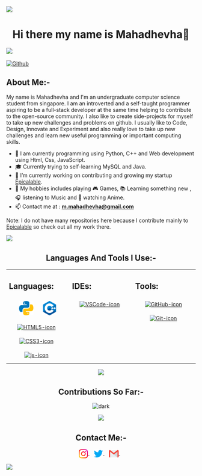<img src="https://user-images.githubusercontent.com/73097560/115834477-dbab4500-a447-11eb-908a-139a6edaec5c.gif"> 
<div align="center">
  
# Hi there my name is Mahadhevha👋

</div>
<img src="https://user-images.githubusercontent.com/73097560/115834477-dbab4500-a447-11eb-908a-139a6edaec5c.gif"> 

[![Github](https://img.shields.io/github/followers/MahaMohan?label=Follow&style=social)](https://github.com/MahaMohan)

## About Me:-
My name is Mahadhevha and I'm an undergraduate computer science student from singapore. I am an introverted and a self-taught programmer aspiring to be a full-stack developer at the same time helping to contribute to the open-source community. I also like to create side-projects for myself to take up new challenges and problems on github. I usually like to Code, Design, Innovate and Experiment and also really love to take up new challenges and learn new useful programming or important computing skills.
- 🔭 I am currently programming using Python, C++ and Web development using Html, Css, JavaScript.
- 🎓 Currently trying to self-learning MySQL and Java.
- 🌱 I’m currently working on contributing and growing my startup [Epicalable](https://github.com/Epicalable).
- 🔬  My hobbies includes playing 🎮 Games, 📚 Learning something new ,🎧 listening to Music and 🍜 watching Anime.
- 📫 Contact me at :  **m.mahadhevha@gmail.com**

Note: I do not have many repositories here because I contribute mainly to [Epicalable](https://github.com/Epicalable) so check out all my work there.

<img src="https://user-images.githubusercontent.com/73097560/115834477-dbab4500-a447-11eb-908a-139a6edaec5c.gif"> 
<div align="center">

## Languages And Tools I Use:-
<table><tr><td valign="top" width="33%">

## Languages:
<div align="center">  
<img style="margin: 10px" src="https://raw.githubusercontent.com/MahaMohan/MahaMohan/1c3e789c38b62487a7a9d5b1e4b89cb4c70442e4/icons/python.svg" alt="Python" height="38"/>  
<img style="margin: 10px" src="https://raw.githubusercontent.com/MahaMohan/MahaMohan/1c3e789c38b62487a7a9d5b1e4b89cb4c70442e4/icons/cpp.svg" alt="C++" height="38"/>
<a href="https://www.w3schools.com/html/" target="_blank"><img style="margin: 10px" src="https://cdn.jsdelivr.net/gh/devicons/devicon/icons/html5/html5-original.svg" alt="HTML5-icon" height="38" /></a>&nbsp;&nbsp;
<a href="https://www.w3schools.com/css/" target="_blank"><img style="margin: 10px" src="https://cdn.jsdelivr.net/gh/devicons/devicon/icons/css3/css3-original.svg" alt="CSS3-icon" height="38" /></a>&nbsp;&nbsp;
<a href="https://www.w3schools.com/js/" target="_blank"><img style="margin: 10px" src="https://cdn.jsdelivr.net/gh/devicons/devicon/icons/javascript/javascript-original.svg" alt="js-icon" height="38" /></a>&nbsp;&nbsp;
</div>

</td><td valign="top" width="33%">

## IDEs:  
<div align="center">
<a href="https://code.visualstudio.com/" target="_blank"><img style="margin: 10px" src="https://cdn.jsdelivr.net/gh/devicons/devicon/icons/vscode/vscode-original.svg" alt="VSCode-icon" height="38" /></a>&nbsp;&nbsp;
</div>

</td><td valign="top" width="33%">

## Tools:
<div align="center">
<a href="https://en.wikipedia.org/wiki/GitHub" target="_blank"><img style="margin: 10px" src="https://img.icons8.com/fluency/48/000000/github.png" alt="GitHub-icon" height="45" /></a>&nbsp;
<a href="https://en.wikipedia.org/wiki/Git" target="_blank"><img style="margin: 10px" src="https://cdn.jsdelivr.net/gh/devicons/devicon/icons/git/git-original.svg" alt="Git-icon" height="38" /></a>&nbsp;

</td></tr></table>  

  
<img src="https://user-images.githubusercontent.com/73097560/115834477-dbab4500-a447-11eb-908a-139a6edaec5c.gif"> 
  
## Contributions So Far:-
![dark](https://awesome-github-stats.azurewebsites.net/user-stats/MahaMohan?theme=dark&cardType=octocat)  

<img src="https://user-images.githubusercontent.com/73097560/115834477-dbab4500-a447-11eb-908a-139a6edaec5c.gif"> 

## Contact Me:-
<p align="center">
<a href="https://www.instagram.com/Mahadhevha/" target="_blank">
  <img align="center" alt="Mahadhevha | Instagram" width="24px" src="https://raw.githubusercontent.com/MahaMohan/MahaMohan/1e006cdd82bd86b13693fb860dbba99b344d793c/icons/instagram.svg"/>
</a> &nbsp;&nbsp;
<a href="https://twitter.com/Epicalable_Maha" target="_blank">
  <img align="center" alt="Mahadhevha | Instagram" width="24px" src="https://raw.githubusercontent.com/MahaMohan/MahaMohan/12ee805794a25a29fa6c6299cdfdd343f245b795/icons/Twitter.svg"/>
</a> &nbsp;&nbsp;
<a href="mailto:m.mahadhevha@gmail.com" >
  <img align="center" alt="Mahadhevha | Gmail" width="26px" src="https://raw.githubusercontent.com/MahaMohan/MahaMohan/12ee805794a25a29fa6c6299cdfdd343f245b795/icons/Gmail.svg"/>
</a> &nbsp;&nbsp;
</p>
</div>

<img src="https://user-images.githubusercontent.com/73097560/115834477-dbab4500-a447-11eb-908a-139a6edaec5c.gif"> 
